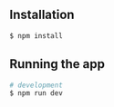 ## Installation

```bash
$ npm install
```

## Running the app

```bash
# development
$ npm run dev
```


[//]: # (# watch mode)
[//]: # ($ npm run start:dev)
[//]: # (# production mode)
[//]: # ($ npm run start:prod)